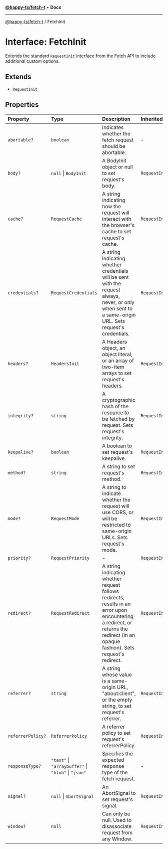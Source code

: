 [**@happy-ts/fetch-t**](../index.md) • **Docs**

***

[@happy-ts/fetch-t](../index.md) / FetchInit

# Interface: FetchInit

Extends the standard `RequestInit` interface from the Fetch API to include additional custom options.

## Extends

- `RequestInit`

## Properties

| Property | Type | Description | Inherited from |
| :------ | :------ | :------ | :------ |
| `abortable?` | `boolean` | Indicates whether the fetch request should be abortable. | - |
| `body?` | `null` \| `BodyInit` | A BodyInit object or null to set request's body. | `RequestInit.body` |
| `cache?` | `RequestCache` | A string indicating how the request will interact with the browser's cache to set request's cache. | `RequestInit.cache` |
| `credentials?` | `RequestCredentials` | A string indicating whether credentials will be sent with the request always, never, or only when sent to a same-origin URL. Sets request's credentials. | `RequestInit.credentials` |
| `headers?` | `HeadersInit` | A Headers object, an object literal, or an array of two-item arrays to set request's headers. | `RequestInit.headers` |
| `integrity?` | `string` | A cryptographic hash of the resource to be fetched by request. Sets request's integrity. | `RequestInit.integrity` |
| `keepalive?` | `boolean` | A boolean to set request's keepalive. | `RequestInit.keepalive` |
| `method?` | `string` | A string to set request's method. | `RequestInit.method` |
| `mode?` | `RequestMode` | A string to indicate whether the request will use CORS, or will be restricted to same-origin URLs. Sets request's mode. | `RequestInit.mode` |
| `priority?` | `RequestPriority` | - | `RequestInit.priority` |
| `redirect?` | `RequestRedirect` | A string indicating whether request follows redirects, results in an error upon encountering a redirect, or returns the redirect (in an opaque fashion). Sets request's redirect. | `RequestInit.redirect` |
| `referrer?` | `string` | A string whose value is a same-origin URL, "about:client", or the empty string, to set request's referrer. | `RequestInit.referrer` |
| `referrerPolicy?` | `ReferrerPolicy` | A referrer policy to set request's referrerPolicy. | `RequestInit.referrerPolicy` |
| `responseType?` | `"text"` \| `"arraybuffer"` \| `"blob"` \| `"json"` | Specifies the expected response type of the fetch request. | - |
| `signal?` | `null` \| `AbortSignal` | An AbortSignal to set request's signal. | `RequestInit.signal` |
| `window?` | `null` | Can only be null. Used to disassociate request from any Window. | `RequestInit.window` |

